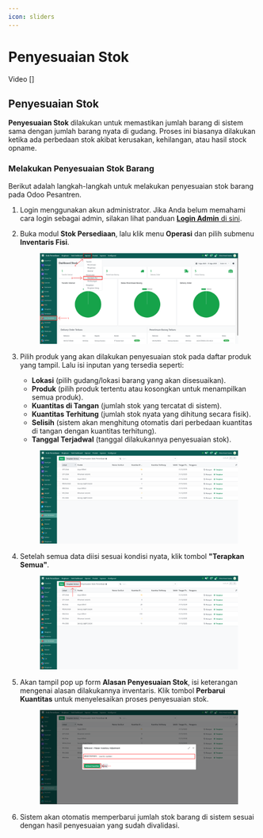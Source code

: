 ```yaml
---
icon: sliders
---
```


# Penyesuaian Stok

Video \[]

## Penyesuaian Stok

**Penyesuaian Stok** dilakukan untuk memastikan jumlah barang di sistem sama dengan jumlah barang nyata di gudang. Proses ini biasanya dilakukan ketika ada perbedaan stok akibat kerusakan, kehilangan, atau hasil stock opname.

### Melakukan Penyesuaian Stok Barang

Berikut adalah langkah-langkah untuk melakukan penyesuaian stok barang pada Odoo Pesantren.

1. Login menggunakan akun administrator. Jika Anda belum memahami cara login sebagai admin, silakan lihat panduan [**Login Admin** di sini](../../panduan-login/login-admin.md).
2.  Buka modul **Stok Persediaan**, lalu klik menu **Operasi** dan pilih submenu **Inventaris Fisi**.

    <figure><img src="../../.gitbook/assets/images-519.png" alt=""><figcaption></figcaption></figure>


3.  Pilih produk yang akan dilakukan penyesuaian stok pada daftar produk yang tampil. Lalu isi inputan yang tersedia seperti:

    * **Lokasi** (pilih gudang/lokasi barang yang akan disesuaikan).
    * **Produk** (pilih produk tertentu atau kosongkan untuk menampilkan semua produk).
    * **Kuantitas di Tangan** (jumlah stok yang tercatat di sistem).
    * **Kuantitas Terhitung** (jumlah stok nyata yang dihitung secara fisik).
    * **Selisih** (sistem akan menghitung otomatis dari perbedaan kuantitas di tangan dengan kuantitas terhitung).
    * **Tanggal Terjadwal** (tanggal dilakukannya penyesuaian stok).

    <figure><img src="../../.gitbook/assets/images-520.png" alt=""><figcaption></figcaption></figure>


4.  Setelah semua data diisi sesuai kondisi nyata, klik tombol **"Terapkan Semua"**.

    <figure><img src="../../.gitbook/assets/images-521 (1).png" alt=""><figcaption></figcaption></figure>


5.  Akan tampil pop up form **Alasan Penyesuaian Stok**, isi keterangan mengenai alasan dilakukannya inventaris. Klik tombol **Perbarui Kuantitas** untuk menyelesaikan proses penyesuaian stok.

    <figure><img src="../../.gitbook/assets/images-522.png" alt=""><figcaption></figcaption></figure>


6. Sistem akan otomatis memperbarui jumlah stok barang di sistem sesuai dengan hasil penyesuaian yang sudah divalidasi.
